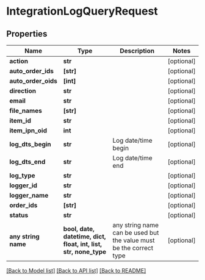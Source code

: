 # IntegrationLogQueryRequest


## Properties
Name | Type | Description | Notes
------------ | ------------- | ------------- | -------------
**action** | **str** |  | [optional] 
**auto_order_ids** | **[str]** |  | [optional] 
**auto_order_oids** | **[int]** |  | [optional] 
**direction** | **str** |  | [optional] 
**email** | **str** |  | [optional] 
**file_names** | **[str]** |  | [optional] 
**item_id** | **str** |  | [optional] 
**item_ipn_oid** | **int** |  | [optional] 
**log_dts_begin** | **str** | Log date/time begin | [optional] 
**log_dts_end** | **str** | Log date/time end | [optional] 
**log_type** | **str** |  | [optional] 
**logger_id** | **str** |  | [optional] 
**logger_name** | **str** |  | [optional] 
**order_ids** | **[str]** |  | [optional] 
**status** | **str** |  | [optional] 
**any string name** | **bool, date, datetime, dict, float, int, list, str, none_type** | any string name can be used but the value must be the correct type | [optional]

[[Back to Model list]](../README.md#documentation-for-models) [[Back to API list]](../README.md#documentation-for-api-endpoints) [[Back to README]](../README.md)


